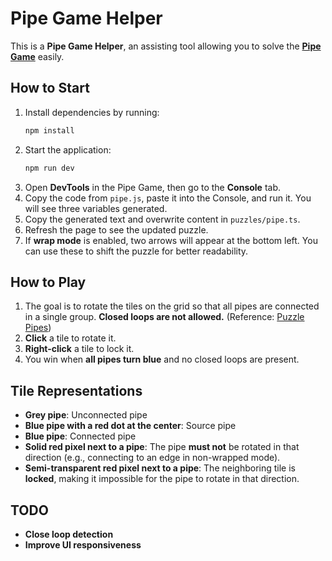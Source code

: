 # Pipe Game Helper  

This is a **Pipe Game Helper**, an assisting tool allowing you to solve the [**Pipe Game**](https://www.puzzle-pipes.com/) easily.  

## How to Start  

1. Install dependencies by running:  
   ```sh
   npm install
   ```
2. Start the application:  
   ```sh
   npm run dev
   ```
3. Open **DevTools** in the Pipe Game, then go to the **Console** tab.  
4. Copy the code from `pipe.js`, paste it into the Console, and run it. You will see three variables generated.  
5. Copy the generated text and overwrite content in `puzzles/pipe.ts`.  
6. Refresh the page to see the updated puzzle.  
7. If **wrap mode** is enabled, two arrows will appear at the bottom left. You can use these to shift the puzzle for better readability.  

## How to Play  

1. The goal is to rotate the tiles on the grid so that all pipes are connected in a single group. **Closed loops are not allowed.** (Reference: [Puzzle Pipes](https://www.puzzle-pipes.com/))  
2. **Click** a tile to rotate it.  
3. **Right-click** a tile to lock it.  
4. You win when **all pipes turn blue** and no closed loops are present.  

## Tile Representations  

- **Grey pipe**: Unconnected pipe  
- **Blue pipe with a red dot at the center**: Source pipe  
- **Blue pipe**: Connected pipe  
- **Solid red pixel next to a pipe**: The pipe **must not** be rotated in that direction (e.g., connecting to an edge in non-wrapped mode).  
- **Semi-transparent red pixel next to a pipe**: The neighboring tile is **locked**, making it impossible for the pipe to rotate in that direction.  

## TODO  

- **Close loop detection**
- **Improve UI responsiveness**
